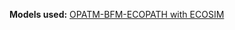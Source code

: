 **Models used:** <a href="/resources/Modelling_in_the_Med_Sea_OGS.pdf" target="_blank">OPATM-BFM-ECOPATH with ECOSIM</a>
